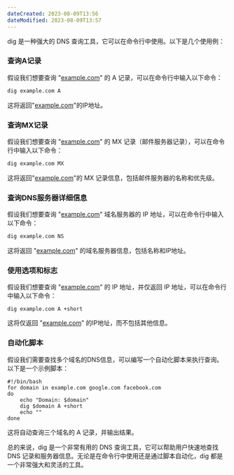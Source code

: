 ```yaml
---
dateCreated: 2023-08-09T13:56
dateModified: 2023-08-09T13:57
---
```


dig 是一种强大的 DNS 查询工具，它可以在命令行中使用。以下是几个使用例：

### 查询A记录

假设我们想要查询 "[example.com](http://example.com/)" 的 A 记录，可以在命令行中输入以下命令：

```bash
dig example.com A
```

这将返回"[example.com](http://example.com/)"的IP地址。

### 查询MX记录

假设我们想要查询 "[example.com](http://example.com/)" 的 MX 记录（邮件服务器记录），可以在命令行中输入以下命令：

```bash
dig example.com MX
```

这将返回"[example.com](http://example.com/)"的 MX 记录信息，包括邮件服务器的名称和优先级。

### 查询DNS服务器详细信息

假设我们想要查询 "[example.com](http://example.com/)" 域名服务器的 IP 地址，可以在命令行中输入以下命令：

```bash
dig example.com NS
```

这将返回 "[example.com](http://example.com/)" 的域名服务器信息，包括名称和IP地址。

### 使用选项和标志

假设我们想要查询 "[example.com](http://example.com/)" 的 IP 地址，并仅返回 IP 地址，可以在命令行中输入以下命令：

```
dig example.com A +short
```

这将仅返回 "[example.com](http://example.com/)" 的IP地址，而不包括其他信息。

### 自动化脚本

假设我们需要查找多个域名的DNS信息，可以编写一个自动化脚本来执行查询。以下是一个示例脚本：

```
#!/bin/bash
for domain in example.com google.com facebook.com
do
    echo "Domain: $domain"
    dig $domain A +short
    echo ""
done
```

这将自动查询三个域名的 A 记录，并输出结果。

总的来说，dig 是一个非常有用的 DNS 查询工具，它可以帮助用户快速地查找 DNS 记录和服务器信息。无论是在命令行中使用还是通过脚本自动化，dig 都是一个非常强大和灵活的工具。